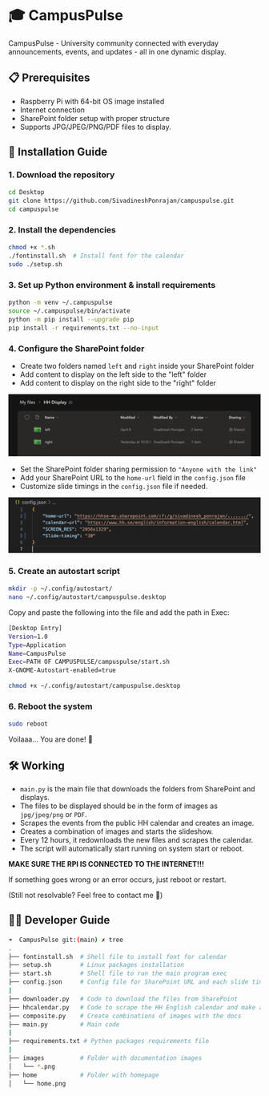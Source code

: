 # 🎓 CampusPulse

CampusPulse - University community connected with everyday announcements, events, and updates - all in one dynamic display.

## 📋 Prerequisites

- Raspberry Pi with 64-bit OS image installed
- Internet connection
- SharePoint folder setup with proper structure
- Supports JPG/JPEG/PNG/PDF files to display.

## 🚀 Installation Guide

### 1. Download the repository

```bash
cd Desktop
git clone https://github.com/SivadineshPonrajan/campuspulse.git
cd campuspulse
```

### 2. Install the dependencies

```bash
chmod +x *.sh
./fontinstall.sh  # Install font for the calendar
sudo ./setup.sh
```

### 3. Set up Python environment & install requirements

```bash
python -m venv ~/.campuspulse
source ~/.campuspulse/bin/activate
python -m pip install --upgrade pip
pip install -r requirements.txt --no-input
```

### 4. Configure the SharePoint folder

- Create two folders named `left` and `right` inside your SharePoint folder
- Add content to display on the left side to the "left" folder
- Add content to display on the right side to the "right" folder

![Folder Structure](./images/FolderStructure.png)

- Set the SharePoint folder sharing permission to `"Anyone with the link"`
- Add your SharePoint URL to the `home-url` field in the `config.json` file
- Customize slide timings in the `config.json` file if needed.

![config file](./images/config.png)

### 5. Create an autostart script

```bash
mkdir -p ~/.config/autostart/
nano ~/.config/autostart/campuspulse.desktop
```

Copy and paste the following into the file and add the path in Exec:
```bash
[Desktop Entry]
Version=1.0
Type=Application
Name=CampusPulse
Exec=PATH OF CAMPUSPULSE/campuspulse/start.sh
X-GNOME-Autostart-enabled=true
```

```bash
chmod +x ~/.config/autostart/campuspulse.desktop
```

### 6. Reboot the system

```bash
sudo reboot
```

Voilaaa... You are done! 🎉

## 🛠️ Working

- `main.py` is the main file that downloads the folders from SharePoint and displays.
- The files to be displayed should be in the form of images as `jpg/jpeg/png` or `PDF`.
- Scrapes the events from the public HH calendar and creates an image.
- Creates a combination of images and starts the slideshow.
- Every 12 hours, it redownloads the new files and scrapes the calendar.
- The script will automatically start running on system start or reboot.

**MAKE SURE THE RPI IS CONNECTED TO THE INTERNET!!!**

If something goes wrong or an error occurs, just reboot or restart.

(Still not resolvable? Feel free to contact me 🙂)

## 🧑‍💻 Developer Guide

```bash
➜  CampusPulse git:(main) ✗ tree
.
├── fontinstall.sh  # Shell file to install font for calendar
├── setup.sh        # Linux packages installation
├── start.sh        # Shell file to run the main program exec
├── config.json     # Config file for SharePoint URL and each slide timing
|
├── downloader.py   # Code to download the files from SharePoint
├── hhcalendar.py   # Code to scrape the HH English calendar and make an image
├── composite.py    # Create combinations of images with the docs
├── main.py         # Main code
|
├── requirements.txt # Python packages requirements file
|
├── images          # Folder with documentation images
│   └── *.png
├── home            # Folder with homepage
│   └── home.png
```
